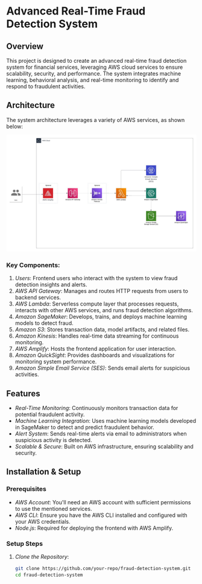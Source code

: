 # Advanced Real-Time Fraud Detection System

## Overview
This project is designed to create an advanced real-time fraud detection system for financial services, leveraging AWS cloud services to ensure scalability, security, and performance. The system integrates machine learning, behavioral analysis, and real-time monitoring to identify and respond to fraudulent activities.

## Architecture
The system architecture leverages a variety of AWS services, as shown below:

![Architecture Diagram](./fraud-detector.jpg)

### Key Components:
1. *Users*: Frontend users who interact with the system to view fraud detection insights and alerts.
2. *AWS API Gateway*: Manages and routes HTTP requests from users to backend services.
3. *AWS Lambda*: Serverless compute layer that processes requests, interacts with other AWS services, and runs fraud detection algorithms.
4. *Amazon SageMaker*: Develops, trains, and deploys machine learning models to detect fraud.
5. *Amazon S3*: Stores transaction data, model artifacts, and related files.
6. *Amazon Kinesis*: Handles real-time data streaming for continuous monitoring.
7. *AWS Amplify*: Hosts the frontend application for user interaction.
8. *Amazon QuickSight*: Provides dashboards and visualizations for monitoring system performance.
9. *Amazon Simple Email Service (SES)*: Sends email alerts for suspicious activities.

## Features
- *Real-Time Monitoring*: Continuously monitors transaction data for potential fraudulent activity.
- *Machine Learning Integration*: Uses machine learning models developed in SageMaker to detect and predict fraudulent behavior.
- *Alert System*: Sends real-time alerts via email to administrators when suspicious activity is detected.
- *Scalable & Secure*: Built on AWS infrastructure, ensuring scalability and security.

## Installation & Setup

### Prerequisites
- *AWS Account*: You'll need an AWS account with sufficient permissions to use the mentioned services.
- *AWS CLI*: Ensure you have the AWS CLI installed and configured with your AWS credentials.
- *Node.js*: Required for deploying the frontend with AWS Amplify.

### Setup Steps

1. *Clone the Repository*:
   ```bash
   git clone https://github.com/your-repo/fraud-detection-system.git
   cd fraud-detection-system
